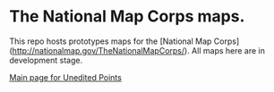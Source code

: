 # The National Map Corps maps.

This repo hosts prototypes maps for the [National Map Corps] (http://nationalmap.gov/TheNationalMapCorps/). All maps here are in development stage.

[Main page for Unedited Points](http://ricardo-c-oliveira.github.io/TNMC-Maps/uneditedpoints/)
